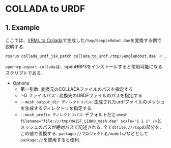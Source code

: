 # COLLADA to URDF

## 1. Example

ここでは、[VRML to Collada](https://github.com/Naoki-Hiraoka/rtmros_beginner_tutorial/blob/master/model_conversion_beginner_tutorial/VRML_to_Collada.md)で生成した`/tmp/SampleRobot.dae`を変換する例で説明する.

```bash
rosrun collada_urdf_jsk_patch collada_to_urdf /tmp/SampleRobot.dae -O /tmp/SampleRobot.urdf
```

`openhrp-export-collada`は、openHRP3をインストールすると使用可能になるスクリプトである.

- Options
  - 第一引数: 変換元のCOLLADAファイルのパスを指定する
  - '-O ファイルパス': 変換先のURDFファイルのパスを指定する
  - `--mesh_output_dir ディレクトリパス`: 生成されたurdfファイルのメッシュを生成するディレクトリを指定する.
  - `--mesh_prefix ディレクトリパス`: デフォルトだと`<mesh filename="file:///tmp/WAIST_LINK0_mesh.dae" scale="1 1 1" />`とメッシュのパスが絶対パスで記述される. 全ての`file:///tmp`の部分を、この値で置換する. `package://プロジェクト名/models/`などとして`package://`を使用すると便利.
